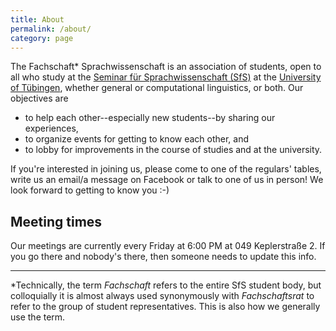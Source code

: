 ```yaml
---
title: About
permalink: /about/
category: page
---
```


The Fachschaft\* Sprachwissenschaft is an association of students, open to all who study at the [Seminar für Sprachwissenschaft (SfS)](https://uni-tuebingen.de/fakultaeten/philosophische-fakultaet/fachbereiche/neuphilologie/seminar-fuer-sprachwissenschaft/) at the [University of Tübingen](https://uni-tuebingen.de/), whether general or computational linguistics, or both. Our objectives are

- to help each other--especially new students--by sharing our experiences,
- to organize events for getting to know each other, and
- to lobby for improvements in the course of studies and at the university.

If you're interested in joining us, please come to one of the regulars' tables, write us an email/a message on Facebook or talk to one of us in person! We look forward to getting to know you :-)

## Meeting times

Our meetings are currently every Friday at 6:00 PM at 049 Keplerstraße 2. If you go there and nobody's there, then someone needs to update this info.

---

\*Technically, the term *Fachschaft* refers to the entire SfS student body, but colloquially it is almost always used synonymously with *Fachschaftsrat* to refer to the group of student representatives. This is also how we generally use the term.
